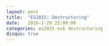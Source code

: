 ```yaml
---
layout: post
title:  "ES2015: Destructuring"
date:   2016-2-29 22:00:00
categories: es2015 es6 destructuring
disqus: true
---
```

